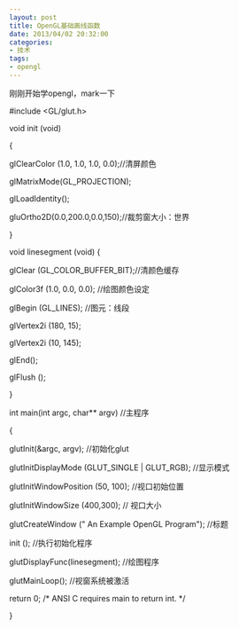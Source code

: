 ```yaml
---
layout: post
title: OpenGL基础画线函数
date: 2013/04/02 20:32:00
categories: 
- 技术
tags: 
- opengl
---
```


刚刚开始学opengl，mark一下

   #include <GL/glut.h>

   

   void init (void)

   {  

   glClearColor (1.0, 1.0, 1.0, 0.0);//清屏颜色   

   glMatrixMode(GL_PROJECTION);   

   glLoadIdentity();   

   gluOrtho2D(0.0,200.0,0.0,150);//裁剪窗大小：世界

   }   

   

   void linesegment (void) {  

   glClear (GL_COLOR_BUFFER_BIT);//清颜色缓存    

   glColor3f (1.0, 0.0, 0.0); //绘图颜色设定    

   glBegin (GL_LINES);  //图元：线段  

   glVertex2i (180, 15);  

   glVertex2i (10, 145); 

   glEnd();   

   glFlush ();  

   }  

   

   int main(int argc, char** argv) //主程序 

   {   

   glutInit(&argc, argv);  //初始化glut  

   glutInitDisplayMode (GLUT_SINGLE | GLUT_RGB);  //显示模式   

   glutInitWindowPosition (50, 100);   //视口初始位置 

   glutInitWindowSize (400,300);       // 视口大小    

   glutCreateWindow (" An Example OpenGL Program"); //标题     

   init ();            //执行初始化程序      

   glutDisplayFunc(linesegment); //绘图程序  

   glutMainLoop();               //视窗系统被激活 

   return 0;   /* ANSI C requires main to return int. */ 

   }
